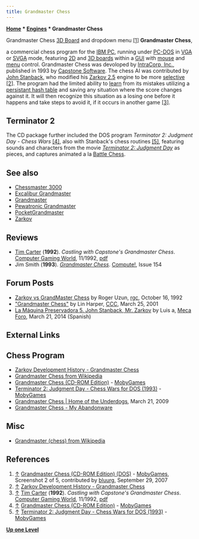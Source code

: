 ```yaml
---
title: Grandmaster Chess
---
```

**[Home](Home "Home") * [Engines](Engines "Engines") * Grandmaster Chess**

[](http://www.mobygames.com/game/dos/grandmaster-chess-cd-rom-edition/screenshots/gameShotId,255153/) Grandmaster Chess [3D Board](3D_Graphics_Board "3D Graphics Board") and dropdown menu <a id="cite-note-1" href="#cite-ref-1">[1]</a>
**Grandmaster Chess**,

a commercial chess program for the [IBM PC](IBM_PC "IBM PC"), running under [PC-DOS](MS-DOS "MS-DOS") in [VGA](https://en.wikipedia.org/wiki/Video_Graphics_Array) or [SVGA](https://en.wikipedia.org/wiki/Super_video_graphics_array) mode, featuring [2D](2D_Graphics_Board "2D Graphics Board") and [3D boards](3D_Graphics_Board "3D Graphics Board") within a [GUI](GUI "GUI") with [mouse](https://en.wikipedia.org/wiki/Mouse_%28computing%29) and [menu](https://en.wikipedia.org/wiki/Drop-down_list) control. Grandmaster Chess was devoloped by [IntraCorp, Inc.](https://en.wikipedia.org/wiki/IntraCorp), published in 1993 by [Capstone Software](https://en.wikipedia.org/wiki/Capstone_Software). The chess AI was contributed by [John Stanback](John_Stanback "John Stanback"), who modified his [Zarkov 2.5](Zarkov "Zarkov") engine to be more [selective](Selectivity "Selectivity") <a id="cite-note-2" href="#cite-ref-2">[2]</a>. The program had the limited ability to [learn](Learning "Learning") from its mistakes utilizing a [persistant hash table](Persistent_Hash_Table "Persistent Hash Table") and saving any situation where the score changes against it. It will then recognize this situation as a losing one before it happens and take steps to avoid it, if it occurs in another game <a id="cite-note-3" href="#cite-ref-3">[3]</a>.

## Terminator 2

The CD package further included the DOS program *Terminator 2: Judgment Day - Chess Wars* <a id="cite-note-4" href="#cite-ref-4">[4]</a>, also with Stanback's chess routines <a id="cite-note-5" href="#cite-ref-5">[5]</a>, featuring sounds and characters from the movie *[Terminator 2: Judgment Day](https://en.wikipedia.org/wiki/Terminator_2:_Judgment_Day)* as pieces, and captures animated a la [Battle Chess](Battle_Chess "Battle Chess").

## See also

- [Chessmaster 3000](Chessmaster#3000 "Chessmaster")
- [Excalibur Grandmaster](Excalibur_Grandmaster "Excalibur Grandmaster")
- [Grandmaster](Grandmaster "Grandmaster")
- [Pewatronic Grandmaster](index.php?title=Pewatronic_Grandmaster&action=edit&redlink=1 "Pewatronic Grandmaster (page does not exist)")
- [PocketGrandmaster](PocketGrandmaster "PocketGrandmaster")
- [Zarkov](Zarkov "Zarkov")

## Reviews

- [Tim Carter](https://www.linkedin.com/pub/tim-carter/17/620/80a) (**1992**). *Castling with Capstone's Grandmaster Chess*. [Computer Gaming World](https://en.wikipedia.org/wiki/Computer_Gaming_World), 11/1992, [pdf](http://www.cgwmuseum.org/galleries/issues/cgw_100.pdf)
- Jim Smith (**1993**). *[Grandmaster Chess](https://www.atarimagazines.com/compute/issue154/98_Grandmaster_Chess.php)*. [Compute!](Compute! "Compute!"), Issue 154

## Forum Posts

- [Zarkov vs GrandMaster Chess](https://groups.google.com/d/msg/rec.games.chess/PB9W_x8lX3g/yIxcWNvYV2QJ) by Roger Uzun, [rgc](Computer_Chess_Forums "Computer Chess Forums"), October 16, 1992
- ["Grandmaster Chess"](https://www.stmintz.com/ccc/index.php?id=160242) by Lin Harper, [CCC](CCC "CCC"), March 25, 2001
- [La Máquina Preservadora 5. John Stanback, Mr. Zarkov](http://www.foro.meca-web.es/viewtopic.php?f=9&t=72&start=30#p4486) by Luis a, [Meca Foro](Computer_Chess_Forums "Computer Chess Forums"), March 21, 2014 (Spanish)

## External Links

## Chess Program

- [Zarkov Development History - Grandmaster Chess](http://john.stanback.net/zarkov/zarkov_history.html)
- [Grandmaster Chess from Wikipedia](https://en.wikipedia.org/wiki/Grandmaster_Chess)
- [Grandmaster Chess (CD-ROM Edition)](http://www.mobygames.com/game/dos/grandmaster-chess-cd-rom-edition) - [MobyGames](https://en.wikipedia.org/wiki/MobyGames)
- [Terminator 2: Judgment Day - Chess Wars for DOS (1993)](http://www.mobygames.com/game/dos/terminator-2-judgment-day-chess-wars) - [MobyGames](https://en.wikipedia.org/wiki/MobyGames)
- [Grandmaster Chess | Home of the Underdogs](http://www.hotud.org/component/content/article/37-strategy/22329), March 21, 2009
- [Grandmaster Chess - My Abandonware](http://www.myabandonware.com/game/grandmaster-chess-22p)

## Misc

- [Grandmaster (chess) from Wikipedia](https://en.wikipedia.org/wiki/Grandmaster_%28chess%29)

## References

1. <a id="cite-ref-1" href="#cite-note-1">↑</a> [Grandmaster Chess (CD-ROM Edition) (DOS)](http://www.mobygames.com/game/dos/grandmaster-chess-cd-rom-edition/screenshots/gameShotId,255153/) - [MobyGames](https://en.wikipedia.org/wiki/MobyGames), Screenshot 2 of 5, contributed by [bluurg](http://www.mobygames.com/user/sheet/userSheetId,101708/), September 29, 2007
1. <a id="cite-ref-2" href="#cite-note-2">↑</a> [Zarkov Development History - Grandmaster Chess](http://john.stanback.net/zarkov/zarkov_history.html)
1. <a id="cite-ref-3" href="#cite-note-3">↑</a> [Tim Carter](https://www.linkedin.com/pub/tim-carter/17/620/80a) (**1992**). *Castling with Capstone's Grandmaster Chess*. [Computer Gaming World](https://en.wikipedia.org/wiki/Computer_Gaming_World), 11/1992, [pdf](http://www.cgwmuseum.org/galleries/issues/cgw_100.pdf)
1. <a id="cite-ref-4" href="#cite-note-4">↑</a> [Grandmaster Chess (CD-ROM Edition)](http://www.mobygames.com/game/dos/grandmaster-chess-cd-rom-edition) - [MobyGames](https://en.wikipedia.org/wiki/MobyGames)
1. <a id="cite-ref-5" href="#cite-note-5">↑</a> [Terminator 2: Judgment Day - Chess Wars for DOS (1993)](http://www.mobygames.com/game/dos/terminator-2-judgment-day-chess-wars) - [MobyGames](https://en.wikipedia.org/wiki/MobyGames)

**[Up one Level](Engines "Engines")**

